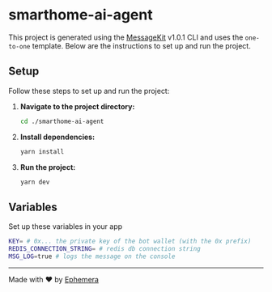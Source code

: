 # smarthome-ai-agent

This project is generated using the [MessageKit](https://message-kit.vercel.app) v1.0.1 CLI and uses the `one-to-one` template. Below are the instructions to set up and run the project.

## Setup

Follow these steps to set up and run the project:

1. **Navigate to the project directory:**
    ```sh
    cd ./smarthome-ai-agent
    ```

2. **Install dependencies:**
    ```sh
    yarn install
    ```

3. **Run the project:**
    ```sh
    yarn dev
    ```


## Variables

Set up these variables in your app

```sh
KEY= # 0x... the private key of the bot wallet (with the 0x prefix)
REDIS_CONNECTION_STRING= # redis db connection string
MSG_LOG=true # logs the message on the console
```

---
Made with ❤️ by [Ephemera](https://ephemerahq.com)